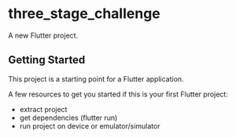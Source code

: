 # three_stage_challenge

A new Flutter project.

## Getting Started

This project is a starting point for a Flutter application.

A few resources to get you started if this is your first Flutter project:

- extract project
- get dependencies (flutter run)
- run project on device or emulator/simulator
